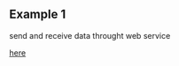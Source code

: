 <h2>Example 1</h2>

<span><p>send and receive data throught web service</p> <a href="http://blog.bdoughan.com/2011/06/using-jaxbs-xmlaccessortype-to.html"/>here</span>

